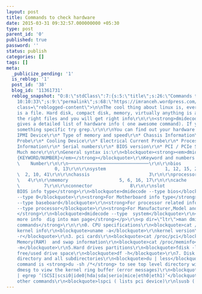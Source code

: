 ```yaml
---
layout: post
title: Commands to check hardware
date: 2015-03-31 09:32:57.000000000 +05:30
type: post
parent_id: '0'
published: true
password: ''
status: publish
categories: []
tags: []
meta:
  _publicize_pending: '1'
  is_reblog: '1'
  post_id: '38'
  blog_id: '11361731'
  reblog_snapshot: "O:8:\"stdClass\":7:{s:5:\"title\";s:26:\"Commands to check hardware\";s:4:\"type\";s:4:\"post\";s:9:\"mime_type\";s:0:\"\";s:6:\"format\";b:0;s:12:\"modified_gmt\";s:19:\"2011-04-07
    10:10:33\";s:9:\"permalink\";s:68:\"https://imranceh.wordpress.com/2011/04/07/commands-to-check-hardware\";s:7:\"content\";s:2891:\"<div
    class=\"reblogged-content\">\n\nThe cool thing about linux is, everything in linux
    is a file. Hard disk, compact disk, memory, virtually anything is a file.\r\n\r\nDig
    the right files and you will get right info\r\n\r\n<strong>dmidecode</strong>
    gives a detailed list of hardware info ( one awesome command). If you are looking
    something specific try grep.\r\n\r\nYou can find out your hardware such as:\r\n*
    IPMI Device\r\n* Type of memory and speed\r\n* Chassis Information\r\n* Temperature
    Probe\r\n* Cooling Device\r\n* Electrical Current Probe\r\n* Processor and Memory
    Information\r\n* Serial numbers\r\n* BIOS version\r\n* PCI / PCIe Slots and Speed\r\n*
    Much more\r\n\r\nGeneral syntax is:\r\n<blockquote><strong><em>dmidecode --type
    {KEYWORD/NUMBER}</em></strong></blockquote>\r\nKeyword and numbers can be:\r\n\r\nKeyword                  
    \    Number\r\n\r\n──────────────────────────────\r\n\r\nbios                
                  0, 13\r\n\r\nsystem                      1, 12, 15, 23, 32\r\n\r\nbaseboard         
    \  2, 10, 41\r\n\r\nchassis                      3\r\n\r\nprocessor          
    \   4\r\n\r\nmemory                   5, 6, 16, 17\r\n\r\ncache                
    \         7\r\n\r\nconnector              8\r\n\r\nslot                                 9\r\n\r\n<strong>For
    BIOS info type</strong>\r\n<blockquote>dmidecode --type bios</blockquote>\r\n<blockquote>dmidecode
    --type 0</blockquote>\r\n<strong>For Motherboard info type</strong>\r\n<blockquote>dmidecode
    --type baseboard</blockquote>\r\n<strong>For processor related info type</strong>\r\n<blockquote>dmidecode
    --type processor</blockquote>\r\n<strong>For Manufacturer,Model and serial number
    </strong>\r\n<blockquote>dmidecode --type  system</blockquote>\r\n<p dir=\"ltr\"><strong>For
    more info  dig into man page</strong></p>\r\n<p dir=\"ltr\">man dmidecode</p>\r\n<strong>Specific
    commands</strong>\r\n\r\n0. CPU specifications\r\n<blockquote>cat /proc/cpuinfo</blockquote>\r\n1.
    kernel info\r\n<blockquote>uname -a</blockquote>\r\nkernel version\r\n<blockquote>uname
    -r</blockquote>\r\n3. pci cards\r\n<blockquote>cat /proc/pci</blockquote>\r\n4.
    Memory(RAM)  and swap information\r\n<blockquote>cat /proc/meminfo</blockquote>\r\n<blockquote>free
    -m</blockquote>\r\n5.Hard drives partitions\r\n<blockquote>fdisk -l</blockquote>\r\n6.
    free/used drive space\r\n<blockquote>df -h</blockquote>\r\n7. Disk usage by current
    directory and all subdirectories\r\n<blockquote>du | less</blockquote>\r\nanother
    command is <strong>du -sh /*</strong> to see top level directory wise disk usage\r\n\r\n8.
    dmesg to view the kernel ring buffer (error messages)\r\n<blockquote>dmesg | less</blockquote>\r\n<blockquote>dmesg
    | egrep ‘(SCSI|scsi0|ide0|hda|sda|serio|mice|eth0|eth1)’</blockquote>\r\n9.some
    other commands\r\n<blockquote>lspci ( lists pci device)\r\nlsusb ( lists usb device)</blockquote>\n</div>\";}"
---
```



